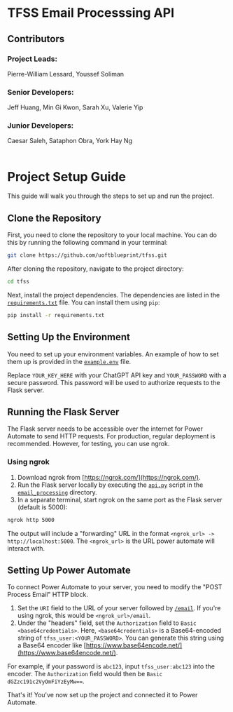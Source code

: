 # TFSS Email Processsing API

## Contributors
### Project Leads: 
Pierre-William Lessard, Youssef Soliman
### Senior Developers: 
Jeff Huang, Min Gi Kwon, Sarah Xu, Valerie Yip
### Junior Developers: 
Caesar Saleh, Sataphon Obra, York Hay Ng
</br></br>
# Project Setup Guide

This guide will walk you through the steps to set up and run the project.

## Clone the Repository

First, you need to clone the repository to your local machine. You can do this by running the following command in your terminal:

```sh
git clone https://github.com/uoftblueprint/tfss.git
```

After cloning the repository, navigate to the project directory:

```sh
cd tfss
```

Next, install the project dependencies. The dependencies are listed in the [`requirements.txt`](command:_github.copilot.openRelativePath?%5B%22requirements.txt%22%5D "requirements.txt") file. You can install them using `pip`:

```sh
pip install -r requirements.txt
```

## Setting Up the Environment

You need to set up your environment variables. An example of how to set them up is provided in the [`example.env`](command:_github.copilot.openRelativePath?%5B%22example.env%22%5D "example.env") file. 

Replace `YOUR_KEY_HERE` with your ChatGPT API key and `YOUR_PASSWORD` with a secure password. This password will be used to authorize requests to the Flask server.

## Running the Flask Server

The Flask server needs to be accessible over the internet for Power Automate to send HTTP requests. For production, regular deployment is recommended. However, for testing, you can use ngrok.

### Using ngrok

1. Download ngrok from [https://ngrok.com/](https://ngrok.com/).
2. Run the Flask server locally by executing the [`api.py`](command:_github.copilot.openRelativePath?%5B%22email_processing%2Fapi.py%22%5D "email_processing\api.py") script in the [`email_processing`](command:_github.copilot.openRelativePath?%5B%22email_processing%22%5D "email_processing") directory.
3. In a separate terminal, start ngrok on the same port as the Flask server (default is 5000):

```sh
ngrok http 5000
```

The output will include a "forwarding" URL in the format `<ngrok_url> -> http://localhost:5000`. The `<ngrok_url>` is the URL power automate will interact with.

## Setting Up Power Automate

To connect Power Automate to your server, you need to modify the "POST Process Email" HTTP block.

1. Set the `URI` field to the URL of your server followed by [`/email`](command:_github.copilot.openSymbolInFile?%5B%22email_processing%2Fapi.py%22%2C%22%2Femail%22%5D "email_processing/api.py"). If you're using ngrok, this would be `<ngrok_url>/email`.
2. Under the "headers" field, set the `Authorization` field to `Basic <base64credentials>`. Here, `<base64credentials>` is a Base64-encoded string of `tfss_user:<YOUR_PASSWORD>`. You can generate this string using a Base64 encoder like [https://www.base64encode.net/](https://www.base64encode.net/).

For example, if your password is `abc123`, input `tfss_user:abc123` into the encoder. The `Authorization` field would then be `Basic dGZzc191c2VyOmFiYzEyMw==`.

That's it! You've now set up the project and connected it to Power Automate.
